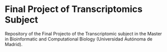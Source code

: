 # Final Project of Transcriptomics Subject

Repository of the Final Projecto of the Transcriptomic subject in the Master in Bioinformatic and Computational Biology (Universidad Autónoma de Madrid).
